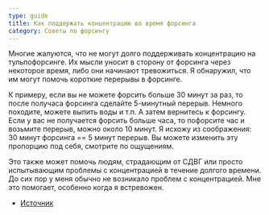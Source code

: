 ```yaml
---
type: guide
title: Как поддержать концентрацию во время форсинга
category: Советы по форсингу
---
```




Многие жалуются, что не могут долго поддерживать концентрацию на тульпофорсинге. Их мысли уносит в сторону от форсинга через некоторое время, либо они начинают тревожиться. Я обнаружил, что им могут помочь короткие перерывы в форсинге.

К примеру, если вы не можете форсить больше 30 минут за раз, то после получаса форсинга сделайте 5-минутный перерыв. Немного походите, можете выпить воды и т.п. А затем вернитесь к форсингу. Если у вас не получается форсить больше часа, то пофорсите час и возьмите перерыв, можно около 10 минут. Я исхожу из соображения: 30 минут форсинга == 5 минут перерыв. Вы можете изменить эту пропорцию под себя, смотрите по ощущениям.

Это также может помочь людям, страдающим от СДВГ или просто испытывающим проблемы с концентрацией в течение долгого времени. До сих пор у меня обычно не возникало проблем с концентрацией. Мне это помогает, особенно когда я встревожен.


  *  [Источник](https://community.tulpa.info/thread-focus-concentration-how-to-sustain-concentration-while-forcing)